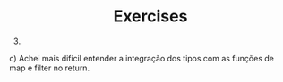 <h1 align="center">Exercises</h1>

3.

c) Achei mais difícil entender a integração dos tipos com as funções de map e filter no return.
